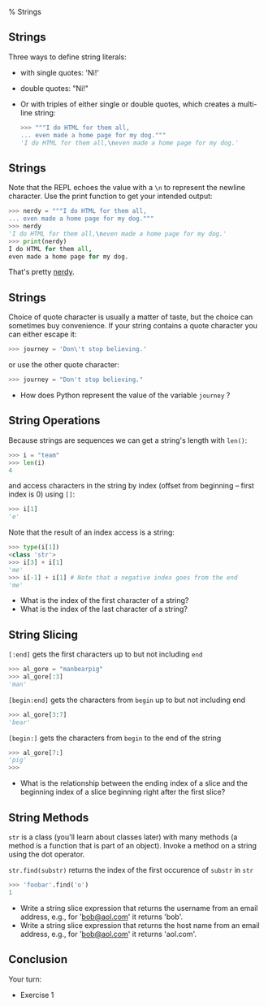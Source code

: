 % Strings

## Strings

Three ways to define string literals:

- with single quotes: 'Ni!'

- double quotes: "Ni!"

- Or with triples of either single or double quotes, which creates a multi-line string:

    ```Python
    >>> """I do HTML for them all,
    ... even made a home page for my dog."""
    'I do HTML for them all,\neven made a home page for my dog.'
    ```

## Strings

Note that the REPL echoes the value with a `\n` to represent the newline character. Use the print function to get your intended output:

```python
>>> nerdy = """I do HTML for them all,
... even made a home page for my dog."""
>>> nerdy
'I do HTML for them all,\neven made a home page for my dog.'
>>> print(nerdy)
I do HTML for them all,
even made a home page for my dog.
```

That's pretty [nerdy](http://braverhund.com).

## Strings

Choice of quote character is usually a matter of taste, but the choice can sometimes buy convenience. If your string contains a quote character you can either escape it:

```python
>>> journey = 'Don\'t stop believing.'
```

or use the other quote character:

```python
>>> journey = "Don't stop believing."
```

- How does Python represent the value of the variable `journey` ?

## String Operations

Because strings are sequences we can get a string's length with `len()`:

```python
>>> i = "team"
>>> len(i)
4
```

and access characters in the string by index (offset from beginning – first index is 0) using `[]`:

```python
>>> i[1]
'e'
```

Note that the result of an index access is a string:

```python
>>> type(i[1])
<class 'str'>
>>> i[3] + i[1]
'me'
>>> i[-1] + i[1] # Note that a negative index goes from the end
'me'
```

- What is the index of the first character of a string?
- What is the index of the last character of a string?

## String Slicing

`[:end]` gets the first characters up to but not including `end`

```python
>>> al_gore = "manbearpig"
>>> al_gore[:3]
'man'
```

`[begin:end]` gets the characters from `begin` up to but not including end

```python
>>> al_gore[3:7]
'bear'
```

`[begin:]` gets the characters from `begin` to the end of the string

```python
>>> al_gore[7:]
'pig'
>>>
```

- What is the relationship between the ending index of a slice and the beginning index of a slice beginning right after the first slice?

## String Methods

`str` is a class (you'll learn about classes later) with many methods (a method is a function that is part of an object). Invoke a method on a string using the dot operator.

`str.find(substr)` returns the index of the first occurence of
`substr` in `str`

```python
>>> 'foobar'.find('o')
1
```

- Write a string slice expression that returns the username from an email address, e.g., for 'bob@aol.com' it returns 'bob'.
- Write a string slice expression that returns the host name from an email address, e.g., for 'bob@aol.com' it returns 'aol.com'.

## Conclusion

Your turn:

- Exercise 1
